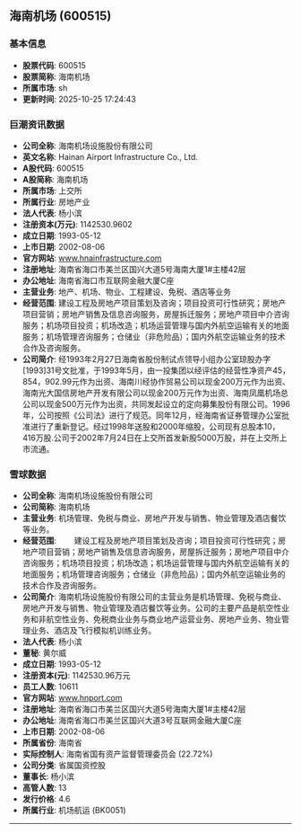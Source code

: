 ## 海南机场 (600515)

### 基本信息

- **股票代码**: 600515
- **股票简称**: 海南机场
- **所属市场**: sh
- **更新时间**: 2025-10-25 17:24:43

### 巨潮资讯数据

- **公司全称**: 海南机场设施股份有限公司
- **英文名称**: Hainan Airport Infrastructure Co., Ltd.
- **A股代码**: 600515
- **A股简称**: 海南机场
- **所属市场**: 上交所
- **所属行业**: 房地产业
- **法人代表**: 杨小滨
- **注册资本(万元)**: 1142530.9602
- **成立日期**: 1993-05-12
- **上市日期**: 2002-08-06
- **官方网站**: www.hnainfrastructure.com
- **注册地址**: 海南省海口市美兰区国兴大道5号海南大厦1#主楼42层
- **办公地址**: 海南省海口市互联网金融大厦C座
- **主营业务**: 地产、机场、物业、工程建设、免税、酒店等业务
- **经营范围**: 建设工程及房地产项目策划及咨询；项目投资可行性研究；房地产项目营销；房地产销售及信息咨询服务，房屋拆迁服务；房地产项目中介咨询服务；机场项目投资；机场改造；机场运营管理与国内外航空运输有关的地面服务；机场管理咨询服务；仓储业（非危险品）；国内外航空运输业务的技术合作及咨询服务。
- **公司简介**: 经1993年2月27日海南省股份制试点领导小组办公室琼股办字[1993]31号文批准，于1993年5月，由一投集团以经评估的经营性净资产45，854，902.99元作为出资、海南川经协作贸易公司以现金200万元作为出资、海南光大国信房地产开发有限公司以现金200万元作为出资、海南凤凰机场总公司以现金500万元作为出资，共同发起设立的定向募集股份有限公司。1996年，公司按照《公司法》进行了规范。同年12月，经海南省证券管理办公室批准进行了重新登记。经过1998年送股和2000年缩股，公司现有总股本10，416万股.公司于2002年7月24日在上交所首发新股5000万股，并在上交所上市流通。

### 雪球数据

- **公司全称**: 海南机场设施股份有限公司
- **公司简称**: 海南机场
- **主营业务**: 机场管理、免税与商业、房地产开发与销售、物业管理及酒店餐饮等业务。
- **经营范围**: 　　建设工程及房地产项目策划及咨询；项目投资可行性研究；房地产项目营销；房地产销售及信息咨询服务，房屋拆迁服务；房地产项目中介咨询服务；机场项目投资；机场改造；机场运营管理与国内外航空运输有关的地面服务；机场管理咨询服务；仓储业（非危险品）；国内外航空运输业务的技术合作及咨询服务。
- **公司简介**: 海南机场设施股份有限公司的主营业务是机场管理、免税与商业、房地产开发与销售、物业管理及酒店餐饮等业务。公司的主要产品是航空性业务和非航空性业务、免税商业业务与商业地产运营业务、房地产业务、物业管理业务、酒店及飞行模拟机训练业务。
- **法人代表**: 杨小滨
- **董秘**: 黄尔威
- **成立日期**: 1993-05-12
- **注册资本(元)**: 1142530.96万元
- **员工人数**: 10611
- **官方网站**: www.hnport.com
- **注册地址**: 海南省海口市美兰区国兴大道5号海南大厦1#主楼42层
- **办公地址**: 海南省海口市美兰区国兴大道3号互联网金融大厦C座
- **上市日期**: 2002-08-06
- **所属省份**: 海南省
- **实际控制人**: 海南省国有资产监督管理委员会 (22.72%)
- **公司分类**: 省属国资控股
- **董事长**: 杨小滨
- **高管人数**: 13
- **发行价格**: 4.6
- **所属行业**: 机场航运 (BK0051)

---